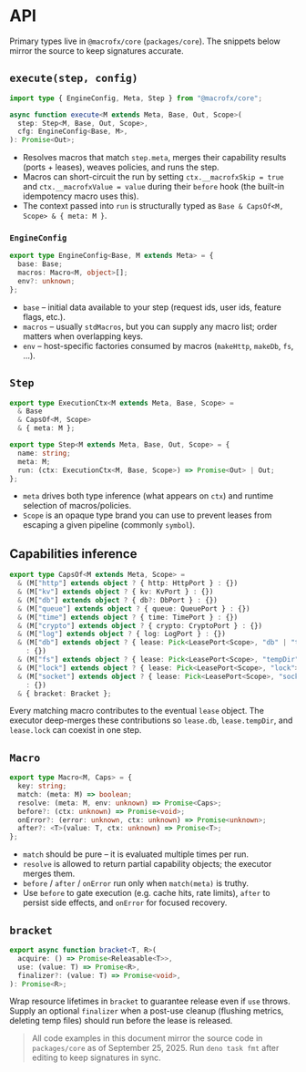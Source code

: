 # API

Primary types live in `@macrofx/core` (`packages/core`). The snippets below
mirror the source to keep signatures accurate.

## `execute(step, config)`

```ts
import type { EngineConfig, Meta, Step } from "@macrofx/core";

async function execute<M extends Meta, Base, Out, Scope>(
  step: Step<M, Base, Out, Scope>,
  cfg: EngineConfig<Base, M>,
): Promise<Out>;
```

- Resolves macros that match `step.meta`, merges their capability results
  (ports + leases), weaves policies, and runs the step.
- Macros can short-circuit the run by setting `ctx.__macrofxSkip = true` and
  `ctx.__macrofxValue = value` during their `before` hook (the built-in
  idempotency macro uses this).
- The context passed into `run` is structurally typed as
  `Base & CapsOf<M, Scope> & { meta: M }`.

### `EngineConfig`

```ts
export type EngineConfig<Base, M extends Meta> = {
  base: Base;
  macros: Macro<M, object>[];
  env?: unknown;
};
```

- `base` – initial data available to your step (request ids, user ids, feature
  flags, etc.).
- `macros` – usually `stdMacros`, but you can supply any macro list; order
  matters when overlapping keys.
- `env` – host-specific factories consumed by macros (`makeHttp`, `makeDb`,
  `fs`, …).

## `Step`

```ts
export type ExecutionCtx<M extends Meta, Base, Scope> =
  & Base
  & CapsOf<M, Scope>
  & { meta: M };

export type Step<M extends Meta, Base, Out, Scope> = {
  name: string;
  meta: M;
  run: (ctx: ExecutionCtx<M, Base, Scope>) => Promise<Out> | Out;
};
```

- `meta` drives both type inference (what appears on `ctx`) and runtime
  selection of macros/policies.
- `Scope` is an opaque type brand you can use to prevent leases from escaping a
  given pipeline (commonly `symbol`).

## Capabilities inference

```ts
export type CapsOf<M extends Meta, Scope> =
  & (M["http"] extends object ? { http: HttpPort } : {})
  & (M["kv"] extends object ? { kv: KvPort } : {})
  & (M["db"] extends object ? { db?: DbPort } : {})
  & (M["queue"] extends object ? { queue: QueuePort } : {})
  & (M["time"] extends object ? { time: TimePort } : {})
  & (M["crypto"] extends object ? { crypto: CryptoPort } : {})
  & (M["log"] extends object ? { log: LogPort } : {})
  & (M["db"] extends object ? { lease: Pick<LeasePort<Scope>, "db" | "tx"> }
    : {})
  & (M["fs"] extends object ? { lease: Pick<LeasePort<Scope>, "tempDir"> } : {})
  & (M["lock"] extends object ? { lease: Pick<LeasePort<Scope>, "lock"> } : {})
  & (M["socket"] extends object ? { lease: Pick<LeasePort<Scope>, "socket"> }
    : {})
  & { bracket: Bracket };
```

Every matching macro contributes to the eventual `lease` object. The executor
deep-merges these contributions so `lease.db`, `lease.tempDir`, and `lease.lock`
can coexist in one step.

## `Macro`

```ts
export type Macro<M, Caps> = {
  key: string;
  match: (meta: M) => boolean;
  resolve: (meta: M, env: unknown) => Promise<Caps>;
  before?: (ctx: unknown) => Promise<void>;
  onError?: (error: unknown, ctx: unknown) => Promise<unknown>;
  after?: <T>(value: T, ctx: unknown) => Promise<T>;
};
```

- `match` should be pure – it is evaluated multiple times per run.
- `resolve` is allowed to return partial capability objects; the executor merges
  them.
- `before` / `after` / `onError` run only when `match(meta)` is truthy.
- Use `before` to gate execution (e.g. cache hits, rate limits), `after` to
  persist side effects, and `onError` for focused recovery.

## `bracket`

```ts
export async function bracket<T, R>(
  acquire: () => Promise<Releasable<T>>,
  use: (value: T) => Promise<R>,
  finalizer?: (value: T) => Promise<void>,
): Promise<R>;
```

Wrap resource lifetimes in `bracket` to guarantee release even if `use` throws.
Supply an optional `finalizer` when a post-use cleanup (flushing metrics,
deleting temp files) should run before the lease is released.

> All code examples in this document mirror the source code in `packages/core`
> as of September 25, 2025. Run `deno task fmt` after editing to keep signatures
> in sync.
